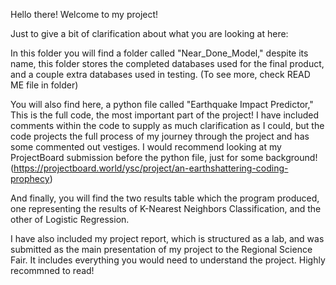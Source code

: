 Hello there! Welcome to my project!

Just to give a bit of clarification about what you are looking at here:

In this folder you will find a folder called "Near_Done_Model," despite its name, this folder stores the completed databases used for the final product, and a couple extra databases used in testing. (To see more, check READ ME file in folder)

You will also find here, a python file called "Earthquake Impact Predictor," This is the full code, the most important part of the project!
I have included comments within the code to supply as much clarification as I could, but the code projects the full process of my journey through the project and has some commented out vestiges. 
I would recommend looking at my ProjectBoard submission before the python file, just for some background! (https://projectboard.world/ysc/project/an-earthshattering-coding-prophecy)

And finally, you will find the two results table which the program produced, one representing the results of K-Nearest Neighbors Classification, and the other of Logistic Regression. 

I have also included my project report, which is structured as a lab, and was submitted as the main presentation of my project to the Regional Science Fair. 
It includes everything you would need to understand the project.
Highly recommned to read!

